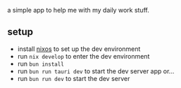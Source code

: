 a simple app to help me with my daily work stuff.

## setup
- install [nixos](https://nixos.org/download.html) to set up the dev environment
- run `nix develop` to enter the dev environment
- run `bun install`
- run `bun run tauri dev` to start the dev server app or...
- run `bun run dev` to start the dev server
